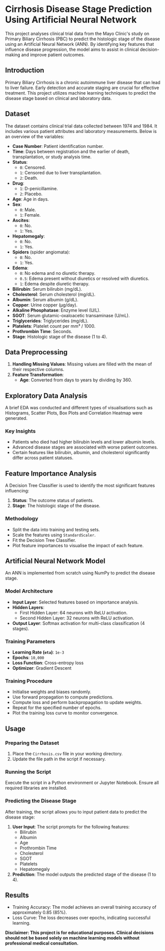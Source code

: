 # Cirrhosis Disease Stage Prediction Using Artificial Neural Network

This project analyses clinical trial data from the Mayo Clinic's study on Primary Biliary Cirrhosis (PBC) to predict the histologic stage of the disease using an Artificial Neural Network (ANN). By identifying key features that influence disease progression, the model aims to assist in clinical decision-making and improve patient outcomes.

## **Introduction**

Primary Biliary Cirrhosis is a chronic autoimmune liver disease that can lead to liver failure. Early detection and accurate staging are crucial for effective treatment. This project utilizes machine learning techniques to predict the disease stage based on clinical and laboratory data.

## **Dataset**

The dataset contains clinical trial data collected between 1974 and 1984\. It includes various patient attributes and laboratory measurements. Below is an overview of the variables:

* **Case Number**: Patient identification number.  
* **Time**: Days between registration and the earlier of death, transplantation, or study analysis time.  
* **Status**:  
  * `0`: Censored.  
  * `1`: Censored due to liver transplantation.  
  * `2`: Death.  
* **Drug**:  
  * `1`: D-penicillamine.  
  * `2`: Placebo.  
* **Age**: Age in days.  
* **Sex**:  
  * `0`: Male.  
  * `1`: Female.  
* **Ascites**:  
  * `0`: No.  
  * `1`: Yes.  
* **Hepatomegaly**:  
  * `0`: No.  
  * `1`: Yes.  
* **Spiders** (spider angiomata):  
  * `0`: No.  
  * `1`: Yes.  
* **Edema**:  
  * `0`: No edema and no diuretic therapy.  
  * `0.5`: Edema present without diuretics or resolved with diuretics.  
  * `1`: Edema despite diuretic therapy.  
* **Bilirubin**: Serum bilirubin (mg/dL).  
* **Cholesterol**: Serum cholesterol (mg/dL).  
* **Albumin**: Serum albumin (g/dL).  
* **Copper**: Urine copper (μg/day).  
* **Alkaline Phosphatase**: Enzyme level (U/L).  
* **SGOT**: Serum glutamic-oxaloacetic transaminase (U/mL).  
* **Triglycerides**: Triglycerides (mg/dL).  
* **Platelets**: Platelet count per mm³ / 1000\.  
* **Prothrombin Time**: Seconds.  
* **Stage**: Histologic stage of the disease (1 to 4).

## **Data Preprocessing**

1. **Handling Missing Values**: Missing values are filled with the mean of their respective columns.  
2. **Feature Transformation**:  
   * **Age**: Converted from days to years by dividing by 360\.

## **Exploratory Data Analysis**

A brief EDA was conducted and different types of visualisations such as Histograms, Scatter Plots, Box Plots and Correlation Heatmap were generated. 

### **Key Insights**

* Patients who died had higher bilirubin levels and lower albumin levels.  
* Advanced disease stages are associated with worse patient outcomes.  
* Certain features like bilirubin, albumin, and cholesterol significantly differ across patient statuses.

## **Feature Importance Analysis**

A Decision Tree Classifier is used to identify the most significant features influencing:

1. **Status**: The outcome status of patients.  
2. **Stage**: The histologic stage of the disease.

### **Methodology**

* Split the data into training and testing sets.  
* Scale the features using `StandardScaler`.  
* Fit the Decision Tree Classifier.  
* Plot feature importances to visualise the impact of each feature.

## **Artificial Neural Network Model**

An ANN is implemented from scratch using NumPy to predict the disease stage.

### **Model Architecture**

* **Input Layer**: Selected features based on importance analysis.  
* **Hidden Layers**:  
  * First Hidden Layer: 64 neurons with ReLU activation.  
  * Second Hidden Layer: 32 neurons with ReLU activation.  
* **Output Layer**: Softmax activation for multi-class classification (4 stages).

### **Training Parameters**

* **Learning Rate (`eta`)**: `1e-3`  
* **Epochs**: `10,000`  
* **Loss Function**: Cross-entropy loss  
* **Optimizer**: Gradient Descent

### **Training Procedure**

* Initialise weights and biases randomly.  
* Use forward propagation to compute predictions.  
* Compute loss and perform backpropagation to update weights.  
* Repeat for the specified number of epochs.  
* Plot the training loss curve to monitor convergence.

## **Usage**

### **Preparing the Dataset**

1. Place the `Cirrhosis.csv` file in your working directory.  
2. Update the file path in the script if necessary.

### **Running the Script**

Execute the script in a Python environment or Jupyter Notebook. Ensure all required libraries are installed.

### **Predicting the Disease Stage**

After training, the script allows you to input patient data to predict the disease stage:

1. **User Input**: The script prompts for the following features:  
   * Bilirubin  
   * Albumin  
   * Age  
   * Prothrombin Time  
   * Cholesterol  
   * SGOT  
   * Platelets  
   * Hepatomegaly  
2. **Prediction**: The model outputs the predicted stage of the disease (1 to 4).

## **Results**

* Training Accuracy: The model achieves an overall training accuracy of approximately 0.85 (85%).  
* Loss Curve: The loss decreases over epochs, indicating successful learning.

**Disclaimer: This project is for educational purposes. Clinical decisions should not be based solely on machine learning models without professional medical consultation.**

